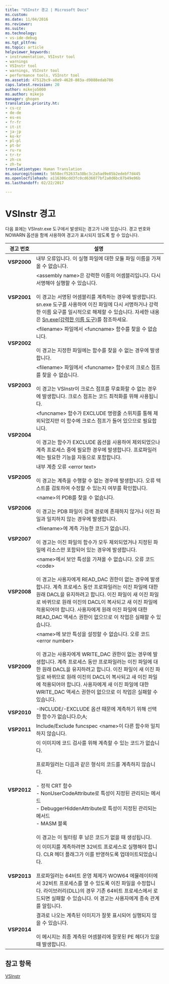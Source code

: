 ```yaml
---
title: "VSInstr 경고 | Microsoft Docs"
ms.custom: 
ms.date: 11/04/2016
ms.reviewer: 
ms.suite: 
ms.technology:
- vs-ide-debug
ms.tgt_pltfrm: 
ms.topic: article
helpviewer_keywords:
- instrumentation, VSInstr tool
- warnings
- VSInstr tool
- warnings, VSInstr tool
- performance tools, VSInstr tool
ms.assetid: 47512bc9-a8e9-4628-883a-d9888edab786
caps.latest.revision: 20
author: mikejo5000
ms.author: mikejo
manager: ghogen
translation.priority.ht:
- cs-cz
- de-de
- es-es
- fr-fr
- it-it
- ja-jp
- ko-kr
- pl-pl
- pt-br
- ru-ru
- tr-tr
- zh-cn
- zh-tw
translationtype: Human Translation
ms.sourcegitcommit: 5658ecf52637a38bc3c2a5ad9e85b2edebf7d445
ms.openlocfilehash: a116306cdd3fc0cd636077bf2a0d6bc87b49e96b
ms.lasthandoff: 02/22/2017

---
```

# <a name="vsinstr-warnings"></a>VSInstr 경고
다음 표에는 VSInstr.exe 도구에서 발생되는 경고가 나와 있습니다. 경고 번호와 NOWARN 옵션을 함께 사용하여 경고가 표시되지 않도록 할 수 있습니다.  
  
|경고 번호|설명|  
|--------------------|-----------------|  
|**VSP2000**|내부 오류입니다. 이 실행 파일에 대한 모듈 파일 이름을 가져올 수 없습니다.|  
|**VSP2001**|\<assembly name>은 강력한 이름의 어셈블리입니다. 다시 서명해야 실행할 수 있습니다.<br /><br /> 이 경고는 서명된 어셈블리를 계측하는 경우에 발생합니다. sn.exe 도구를 사용하여 이진 파일에 다시 서명하거나 강력한 이름 요구를 일시적으로 해제할 수 있습니다. 자세한 내용은 [Sn.exe(강력한 이름 도구)](http://msdn.microsoft.com/Library/c1d2b532-1b8e-4c7a-8ac5-53b801135ec6)를 참조하세요.|  
|**VSP2002**|\<filename> 파일에서 \<funcname> 함수를 찾을 수 없습니다.<br /><br /> 이 경고는 지정한 파일에는 함수를 찾을 수 없는 경우에 발생합니다.|  
|**VSP2003**|\<filename> 파일에서 \<funcname> 함수로의 크로스 점프를 찾을 수 없습니다.<br /><br /> 이 경고는 VSInstr이 크로스 점프를 무효화할 수 없는 경우에 발생합니다. 크로스 점프는 코드 최적화를 위해 사용됩니다.|  
|**VSP2004**|\<funcname> 함수가 EXCLUDE 명령줄 스위치를 통해 제외되었지만 이 함수에 크로스 점프가 들어 있으므로 필요합니다.<br /><br /> 이 경고는 함수가 EXCLUDE 옵션을 사용하여 제외되었으나 계측 프로세스 중에 필요한 경우에 발생합니다. 프로파일러에는 필요한 기능을 자동으로 포함합니다.|  
|**VSP2005**|내부 계층 오류 \<error text><br /><br /> 이 경고는 계측을 수행할 수 없는 경우에 발생합니다. 오류 텍스트를 검토하여 수정할 수 있는지 여부를 확인합니다.|  
|**VSP2006**|\<name>의 PDB를 찾을 수 없습니다.<br /><br /> 이 경고는 PDB 파일이 검색 경로에 존재하지 않거나 이진 파일과 일치하지 않는 경우에 발생합니다.|  
|**VSP2007**|\<filename>에 계측 가능한 코드가 없습니다.<br /><br /> 이 경고는 이진 파일의 함수가 모두 제외되었거나 지정된 파일에 리소스만 포함되어 있는 경우에 발생합니다.|  
|**VSP2008**|\<name>에서 보안 특성을 가져올 수 없습니다. 오류 코드 \<code><br /><br /> 이 경고는 사용자에게 READ_DAC 권한이 없는 경우에 발생합니다. 계측 프로세스 동안 프로파일러는 이진 파일에 대한 원래 DACL을 유지하려고 합니다. 이진 파일이 새 이진 파일로 바뀌므로 원래 이진의 DACL이 복사되고 새 이진 파일에 적용되어야 합니다. 사용자에게 원래 이진 파일에 대한 READ_DAC 액세스 권한이 없으므로 이 작업은 실패할 수 있습니다.|  
|**VSP2009**|\<name>에 보안 특성을 설정할 수 없습니다. 오류 코드 \<error number><br /><br /> 이 경고는 사용자에게 WRITE_DAC 권한이 없는 경우에 발생합니다. 계측 프로세스 동안 프로파일러는 이진 파일에 대한 원래 DACL을 유지하려고 합니다. 이진 파일이 새 이진 파일로 바뀌므로 원래 이진의 DACL이 복사되고 새 이진 파일에 적용되어야 합니다. 사용자에게 새 이진 파일에 대한 WRITE_DAC 액세스 권한이 없으므로 이 작업은 실패할 수 있습니다.|  
|**VSP2010**|-INCLUDE/-EXCLUDE 옵션 때문에 계측하기 위해 선택한 함수가 없습니다.D;A;|  
|**VSP2011**|Include/Exclude funcspec \<name>이 다른 함수와 일치하지 않습니다.|  
|**VSP2012**|이 이미지에 코드 검사를 위해 계측할 수 있는 코드가 없습니다.<br /><br /> 프로파일러는 다음과 같은 형식의 코드를 계측하지 않습니다.<br /><br /> -   정적 CRT 함수<br />-   NonUserCodeAttribute로 특성이 지정된 관리되는 메서드<br />-   DebuggerHiddenAttribute로 특성이 지정된 관리되는 메서드<br />-   MASM 블록<br /><br /> 이 경고는 이 필터링 후 남은 코드가 없을 때 생성됩니다.|  
|**VSP2013**|이 이미지를 계측하려면 32비트 프로세스로 실행해야 합니다. CLR 헤더 플래그가 이를 반영하도록 업데이트되었습니다.<br /><br /> 프로파일러는 64비트 운영 체제가 WOW64 에뮬레이터에서 32비트 프로세스를 열 수 있도록 이진 파일을 수정합니다. 라이브러리(DLL)의 경우 기존 64비트 프로세스에서 로드되면 실패할 수 있습니다. 이 경고는 사용자에게 종속 관계를 알립니다.|  
|**VSP2014**|결과로 나오는 계측된 이미지가 잘못 표시되어 실행되지 않을 수 있습니다.<br /><br /> 이 메시지는 최종 계측된 어셈블리에 잘못된 PE 헤더가 있을 때 발생합니다.|  
  
## <a name="see-also"></a>참고 항목  
 [VSInstr](../profiling/vsinstr.md)
